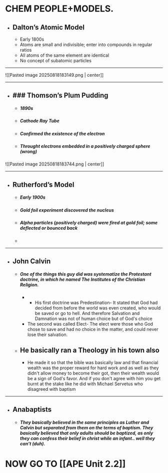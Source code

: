 #                    CHEM PEOPLE+MODELS.  


- ## **Dalton’s Atomic Model**
	-  Early 1800s
	- Atoms are small and indivisible; enter into compounds in regular ratios
	- All atoms of the same element are identical
	- No concept of subatomic particles

----

![[Pasted image 20250818183149.png | center]]

----

- ## **### Thomson’s Plum Pudding**
	- ##### 1890s
	- ##### Cathode Ray Tube
	- #####  Confirmed the existence of the electron
	- ##### Throught electrons embedded in a positively charged sphere (wrong)
![[Pasted image 20250818183744.png | center]]

----

- ## Rutherford’s Model
	- ##### Early 1900s
	- ##### Gold foil experiment discovered the nucleus
	- ##### Alpha particles (positively charged) were fired at gold foil; some deflected or bounced back
	- 

----

- ## John Calvin
	- ##### One of the things this guy did was systematize the Protestant doctrine, in which he named The Institutes of the Christian Religion. 
		- - His first doctrine was Predestination- It stated that God had decided from before the world was even created, who would be saved or go to hell. And therefore Salvation and Damnation was not of human choice but of God's choice
		- The second was called Elect- The elect were those who God chose to save and had no choice in the matter, and could never lose their salvation.
	- ## He basically ran a Theology in his town also
		- He made it so that the bible was basically law and that financial wealth was the proper reward for hard work and as well as they didn't allow money to become their got, then their wealth would be a sign of God's favor. And if you don't agree with him you get burnt at the stake like he did with Michael Servetus who disagreed with baptism

-----

- ## Anabaptists
	- ##### They basically believed in the same principles as Luther and Calvin but separated from them on the terms of baptism. They basically believed that only adults should be baptized, as only they can confess their belief in christ while an infant.. well they can't (duh).


# NOW GO TO [[APE Unit 2.2]]